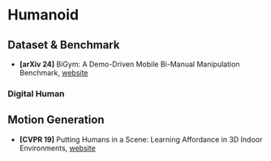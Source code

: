 # Humanoid

## Dataset & Benchmark

* **[arXiv 24]** BiGym: A Demo-Driven Mobile Bi-Manual Manipulation Benchmark, [website](https://chernyadev.github.io/bigym/)


### Digital Human




## Motion Generation

* **[CVPR 19]** Putting Humans in a Scene: Learning Affordance in 3D Indoor Environments, [website](https://sites.google.com/view/3d-affordance-cvpr19)

